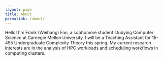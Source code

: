 ```yaml
---
layout: page
title: About
permalink: /about/
---
```


Hello! I'm Frank (Weihang) Fan, a sophomore student studying Computer Science at Carnegie Mellon University. I will be a Teaching Assistant for 15-455 Undergraduate Complexity Theory this spring. My current research interests are in the analysis of HPC workloads and scheduling workflows in computing clusters.
